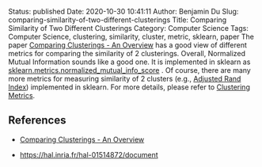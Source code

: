 Status: published
Date: 2020-10-30 10:41:11
Author: Benjamin Du
Slug: comparing-similarity-of-two-different-clusterings
Title: Comparing Similarity of Two Different Clusterings
Category: Computer Science
Tags: Computer Science, clustering, similarity, cluster, metric, sklearn, paper
The paper
[Comparing Clusterings - An Overview](http://staff.ustc.edu.cn/~zwp/teach/MVA/cluster_validation.pdf)
has a good view of different metrics for comparing the similarity of 2 clusterings.
Overall, Normalized Mutual Information sounds like a good one.
It is implemented in sklearn as 
[sklearn.metrics.normalized_mutual_info_score](https://scikit-learn.org/stable/modules/generated/sklearn.metrics.normalized_mutual_info_score.html#sklearn.metrics.normalized_mutual_info_score)
.
Of course, 
there are many more metrics for measuring similarity of 2 clusters 
(e.g., [Adjusted Rand Index](https://scikit-learn.org/stable/modules/generated/sklearn.metrics.adjusted_rand_score.html))
implemented in sklearn. 
For more details,
please refer to 
[Clustering Metrics](https://scikit-learn.org/stable/modules/classes.html#clustering-metrics).

## References 

- [Comparing Clusterings - An Overview](http://staff.ustc.edu.cn/~zwp/teach/MVA/cluster_validation.pdf)

- https://hal.inria.fr/hal-01514872/document